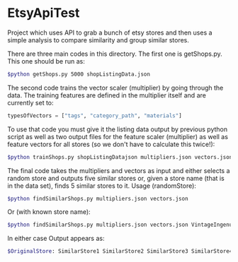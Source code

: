 EtsyApiTest
===========

Project which uses API to grab a bunch of etsy stores and then uses a simple analysis to compare similarity and group similar stores.

There are three main codes in this directory.  The first one is getShops.py.  This one should be run as:

```bash
$python getShops.py 5000 shopListingData.json
```
The second code trains the vector scaler (multiplier) by going through the data.  The training features are defined in the multiplier itself and are currently set to:
```python
typesOfVectors = ["tags", "category_path", "materials"]
```
To use that code you must give it the listing data output by previous python script as well as two output files for the feature scaler (multiplier) as well as feature vectors for all stores (so we don't have to calculate this twice!):
```bash
$python trainShops.py shopListingDatajson multipliers.json vectors.json
```
The final code takes the multipliers and vectors as input and either selects a random store and outputs five similar stores or, given a store name (that is in the data set), finds 5 similar stores to it. Usage (randomStore):
```bash
$python findSimilarShops.py multipliers.json vectors.json
```
Or (with known store name):
```bash
$python findSimilarShops.py multipliers.json vectors.json VintageIngenue
```
In either case Output appears as:
```bash
$OriginalStore: SimilarStore1 SimilarStore2 SimilarStore3 SimilarStore4 SimilarStore5
```

